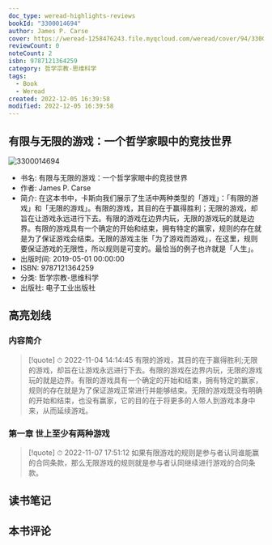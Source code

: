 ```yaml
---
doc_type: weread-highlights-reviews
bookId: "3300014694"
author: James P. Carse
cover: https://weread-1258476243.file.myqcloud.com/weread/cover/94/3300014694/t7_3300014694.jpg
reviewCount: 0
noteCount: 2
isbn: 9787121364259
category: 哲学宗教-思维科学
tags:
  - Book
  - Weread
created: 2022-12-05 16:39:58
modified: 2022-12-05 16:39:58
---
```


## 有限与无限的游戏：一个哲学家眼中的竞技世界

![3300014694](https://weread-1258476243.file.myqcloud.com/weread/cover/94/3300014694/t7_3300014694.jpg)
- 书名: 有限与无限的游戏：一个哲学家眼中的竞技世界
- 作者: James P. Carse
- 简介: 在这本书中，卡斯向我们展示了生活中两种类型的「游戏」：「有限的游戏」和「无限的游戏」。有限的游戏，其目的在于赢得胜利；无限的游戏，却旨在让游戏永远进行下去。有限的游戏在边界内玩，无限的游戏玩的就是边界。有限的游戏具有一个确定的开始和结束，拥有特定的赢家，规则的存在就是为了保证游戏会结束。无限的游戏主张「为了游戏而游戏」，在这里，规则要保证游戏的无限性，所以规则是可变的。最恰当的例子也许就是「人生」。
- 出版时间: 2019-05-01 00:00:00
- ISBN: 9787121364259
- 分类: 哲学宗教-思维科学
- 出版社: 电子工业出版社

## 高亮划线

### 内容简介


> [!quote] ⏱ 2022-11-04 14:14:45
> 有限的游戏，其目的在于赢得胜利;无限的游戏，却旨在让游戏永远进行下去。有限的游戏在边界内玩，无限的游戏玩的就是边界。有限的游戏具有一个确定的开始和结束，拥有特定的赢家，规则的存在就是为了保证游戏正常进行并能够结束。无限的游戏既没有明确的开始和结束，也没有赢家，它的目的在于将更多的人带人到游戏本身中来，从而延续游戏。
 


### 第一章 世上至少有两种游戏


> [!quote] ⏱ 2022-11-07 17:51:12
> 如果有限游戏的规则是参与者认同谁能赢的合同条款，那么无限游戏的规则就是参与者认同继续进行游戏的合同条款。
 



## 读书笔记


## 本书评论

